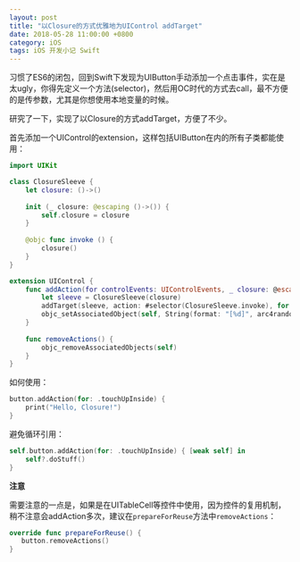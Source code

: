 ```yaml
---
layout: post
title: "以Closure的方式优雅地为UIControl addTarget"
date: 2018-05-28 11:00:00 +0800
category: iOS
tags: iOS 开发小记 Swift
---
```


习惯了ES6的闭包，回到Swift下发现为UIButton手动添加一个点击事件，实在是太ugly，你得先定义一个方法(selector)，然后用OC时代的方式去call，最不方便的是传参数，尤其是你想使用本地变量的时候。

研究了一下，实现了以Closure的方式addTarget，方便了不少。

首先添加一个UIControl的extension，这样包括UIButton在内的所有子类都能使用：

```swift
import UIKit

class ClosureSleeve {
    let closure: ()->()
    
    init (_ closure: @escaping ()->()) {
        self.closure = closure
    }
    
    @objc func invoke () {
        closure()
    }
}

extension UIControl {
    func addAction(for controlEvents: UIControlEvents, _ closure: @escaping ()->()) {
        let sleeve = ClosureSleeve(closure)
        addTarget(sleeve, action: #selector(ClosureSleeve.invoke), for: controlEvents)
        objc_setAssociatedObject(self, String(format: "[%d]", arc4random()), sleeve, objc_AssociationPolicy.OBJC_ASSOCIATION_RETAIN)
    }
    
    func removeActions() {
        objc_removeAssociatedObjects(self)
    }
}
```

如何使用：

```swift
button.addAction(for: .touchUpInside) {
    print("Hello, Closure!")
}
```

避免循环引用：

```swift
self.button.addAction(for: .touchUpInside) { [weak self] in
    self?.doStuff()
}
```

**注意**

需要注意的一点是，如果是在UITableCell等控件中使用，因为控件的复用机制，稍不注意会addAction多次，建议在`prepareForReuse`方法中`removeActions`：

```swift
override func prepareForReuse() {
   button.removeActions()
}
```


